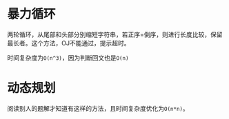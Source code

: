 # 暴力循环

两轮循环，从尾部和头部分别缩短字符串，若正序=倒序，则进行长度比较，保留最长者。这个方法，OJ不能通过，提示超时。

时间复杂度为`O(n^3)`，因为判断回文也是`O(n)`

# 动态规划

阅读别人的题解才知道有这样的方法，且时间复杂度优化为`O(n*n)`。
